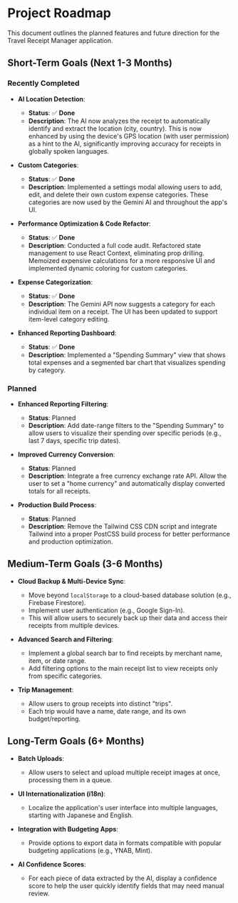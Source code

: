 # Project Roadmap

This document outlines the planned features and future direction for the Travel Receipt Manager application.

## Short-Term Goals (Next 1-3 Months)

### Recently Completed

-   **AI Location Detection**:
    -   **Status**: ✅ **Done**
    -   **Description**: The AI now analyzes the receipt to automatically identify and extract the location (city, country). This is now enhanced by using the device's GPS location (with user permission) as a hint to the AI, significantly improving accuracy for receipts in globally spoken languages.

-   **Custom Categories**:
    -   **Status**: ✅ **Done**
    -   **Description**: Implemented a settings modal allowing users to add, edit, and delete their own custom expense categories. These categories are now used by the Gemini AI and throughout the app's UI.

-   **Performance Optimization & Code Refactor**:
    -   **Status**: ✅ **Done**
    -   **Description**: Conducted a full code audit. Refactored state management to use React Context, eliminating prop drilling. Memoized expensive calculations for a more responsive UI and implemented dynamic coloring for custom categories.

-   **Expense Categorization**:
    -   **Status**: ✅ **Done**
    -   **Description**: The Gemini API now suggests a category for each individual item on a receipt. The UI has been updated to support item-level category editing.
-   **Enhanced Reporting Dashboard**:
    -   **Status**: ✅ **Done**
    -   **Description**: Implemented a "Spending Summary" view that shows total expenses and a segmented bar chart that visualizes spending by category.

### Planned

-   **Enhanced Reporting Filtering**:
    -   **Status**: Planned
    -   **Description**: Add date-range filters to the "Spending Summary" to allow users to visualize their spending over specific periods (e.g., last 7 days, specific trip dates).

-   **Improved Currency Conversion**:
    -   **Status**: Planned
    -   **Description**: Integrate a free currency exchange rate API. Allow the user to set a "home currency" and automatically display converted totals for all receipts.

-   **Production Build Process**:
    -   **Status**: Planned
    -   **Description**: Remove the Tailwind CSS CDN script and integrate Tailwind into a proper PostCSS build process for better performance and production optimization.

## Medium-Term Goals (3-6 Months)

-   **Cloud Backup & Multi-Device Sync**:
    -   Move beyond `localStorage` to a cloud-based database solution (e.g., Firebase Firestore).
    -   Implement user authentication (e.g., Google Sign-In).
    -   This will allow users to securely back up their data and access their receipts from multiple devices.

-   **Advanced Search and Filtering**:
    -   Implement a global search bar to find receipts by merchant name, item, or date range.
    -   Add filtering options to the main receipt list to view receipts only from specific categories.

-   **Trip Management**:
    -   Allow users to group receipts into distinct "trips".
    -   Each trip would have a name, date range, and its own budget/reporting.

## Long-Term Goals (6+ Months)

-   **Batch Uploads**:
    -   Allow users to select and upload multiple receipt images at once, processing them in a queue.

-   **UI Internationalization (i18n)**:
    -   Localize the application's user interface into multiple languages, starting with Japanese and English.

-   **Integration with Budgeting Apps**:
    -   Provide options to export data in formats compatible with popular budgeting applications (e.g., YNAB, Mint).

-   **AI Confidence Scores**:
    -   For each piece of data extracted by the AI, display a confidence score to help the user quickly identify fields that may need manual review.